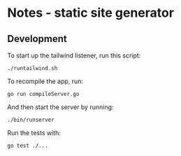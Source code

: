 
# Notes - static site generator


## Development

  To start up the tailwind listener, run this script:
  ```
  ./runtailwind.sh
  ```

  To recompile the app, run:
  ```
  go run compileServer.go
  ```

  And then start the server by running:
  ```
  ./bin/runserver
  ```

  Run the tests with:
  ```
  go test ./...
  ```
